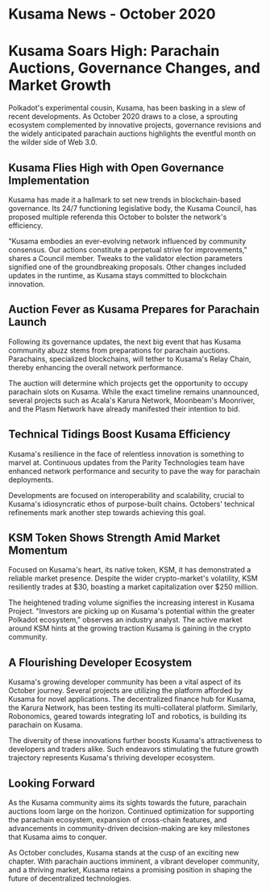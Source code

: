 # Kusama News - October 2020

# Kusama Soars High: Parachain Auctions, Governance Changes, and Market Growth

Polkadot's experimental cousin, Kusama, has been basking in a slew of recent
developments. As October 2020 draws to a close, a sprouting ecosystem
complemented by innovative projects, governance revisions and the widely
anticipated parachain auctions highlights the eventful month on the wilder side
of Web 3.0.

## Kusama Flies High with Open Governance Implementation

Kusama has made it a hallmark to set new trends in blockchain-based governance.
Its 24/7 functioning legislative body, the Kusama Council, has proposed multiple
referenda this October to bolster the network's efficiency.

"Kusama embodies an ever-evolving network influenced by community consensus. Our
actions constitute a perpetual strive for improvements," shares a Council
member. Tweaks to the validator election parameters signified one of the
groundbreaking proposals. Other changes included updates in the runtime, as
Kusama stays committed to blockchain innovation.

## Auction Fever as Kusama Prepares for Parachain Launch

Following its governance updates, the next big event that has Kusama community
abuzz stems from preparations for parachain auctions. Parachains, specialized
blockchains, will tether to Kusama's Relay Chain, thereby enhancing the overall
network performance.

The auction will determine which projects get the opportunity to occupy
parachain slots on Kusama. While the exact timeline remains unannounced, several
projects such as Acala's Karura Network, Moonbeam's Moonriver, and the Plasm
Network have already manifested their intention to bid.

## Technical Tidings Boost Kusama Efficiency

Kusama's resilience in the face of relentless innovation is something to marvel
at. Continuous updates from the Parity Technologies team have enhanced network
performance and security to pave the way for parachain deployments.

Developments are focused on interoperability and scalability, crucial to
Kusama's idiosyncratic ethos of purpose-built chains. Octobers' technical
refinements mark another step towards achieving this goal.

## KSM Token Shows Strength Amid Market Momentum

Focused on Kusama's heart, its native token, KSM, it has demonstrated a reliable
market presence. Despite the wider crypto-market's volatility, KSM resiliently
trades at $30, boasting a market capitalization over $250 million.

The heightened trading volume signifies the increasing interest in Kusama
Project. "Investors are picking up on Kusama's potential within the greater
Polkadot ecosystem," observes an industry analyst. The active market around KSM
hints at the growing traction Kusama is gaining in the crypto community.

## A Flourishing Developer Ecosystem

Kusama's growing developer community has been a vital aspect of its October
journey. Several projects are utilizing the platform afforded by Kusama for
novel applications. The decentralized finance hub for Kusama, the Karura
Network, has been testing its multi-collateral platform. Similarly, Robonomics,
geared towards integrating IoT and robotics, is building its parachain on
Kusama.

The diversity of these innovations further boosts Kusama's attractiveness to
developers and traders alike. Such endeavors stimulating the future growth
trajectory represents Kusama's thriving developer ecosystem.

## Looking Forward

As the Kusama community aims its sights towards the future, parachain auctions
loom large on the horizon. Continued optimization for supporting the parachain
ecosystem, expansion of cross-chain features, and advancements in
community-driven decision-making are key milestones that Kusama aims to conquer.

As October concludes, Kusama stands at the cusp of an exciting new chapter. With
parachain auctions imminent, a vibrant developer community, and a thriving
market, Kusama retains a promising position in shaping the future of
decentralized technologies.
